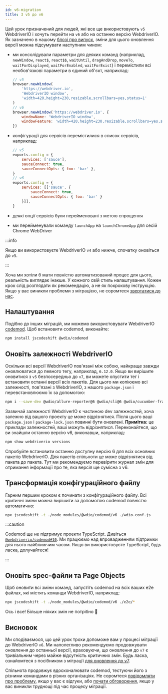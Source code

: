 ```yaml
---
id: v6-migration
title: З v5 до v6
---
```


Цей урок призначений для людей, які все ще використовують `v5` WebdriverIO і хочуть перейти на `v6` або на останню версію WebdriverIO. Як зазначено в нашому [блозі про випуск](https://webdriver.io/blog/2020/03/26/webdriverio-v6-released), зміни для цього оновлення версії можна підсумувати наступним чином:

- ми консолідували параметри для деяких команд (наприклад, `newWindow`, `react$`, `react$$`, `waitUntil`, `dragAndDrop`, `moveTo`, `waitForDisplayed`, `waitForEnabled`, `waitForExist`) і перемістили всі необов'язкові параметри в єдиний об'єкт, наприклад:

    ```js
    // v5
    browser.newWindow(
        'https://webdriver.io',
        'WebdriverIO window',
        'width=420,height=230,resizable,scrollbars=yes,status=1'
    )
    // v6
    browser.newWindow('https://webdriver.io', {
        windowName: 'WebdriverIO window',
        windowFeature: 'width=420,height=230,resizable,scrollbars=yes,status=1'
    })
    ```

- конфігурації для сервісів перемістилися в список сервісів, наприклад:

    ```js
    // v5
    exports.config = {
        services: ['sauce'],
        sauceConnect: true,
        sauceConnectOpts: { foo: 'bar' },
    }
    // v6
    exports.config = {
        services: [['sauce', {
            sauceConnect: true,
            sauceConnectOpts: { foo: 'bar' }
        }]],
    }
    ```

- деякі опції сервісів були перейменовані з метою спрощення
- ми перейменували команду `launchApp` на `launchChromeApp` для сесій Chrome WebDriver

:::info

Якщо ви використовуєте WebdriverIO `v4` або нижче, спочатку оновіться до `v5`.

:::

Хоча ми хотіли б мати повністю автоматизований процес для цього, реальність виглядає інакше. У кожного свій стиль налаштування. Кожен крок слід розглядати як рекомендацію, а не як покрокову інструкцію. Якщо у вас виникли проблеми з міграцією, не соромтеся [звертатися до нас](https://github.com/webdriverio/codemod/discussions/new).

## Налаштування

Подібно до інших міграцій, ми можемо використовувати WebdriverIO [codemod](https://github.com/webdriverio/codemod). Щоб встановити codemod, виконайте:

```sh
npm install jscodeshift @wdio/codemod
```

## Оновіть залежності WebdriverIO

Оскільки всі версії WebdriverIO пов'язані між собою, найкраще завжди оновлюватися до певного тегу, наприклад, `6.12.0`. Якщо ви вирішите оновитися з `v5` безпосередньо до `v7`, ви можете опустити тег і встановити останні версії всіх пакетів. Для цього ми копіюємо всі залежності, пов'язані з WebdriverIO, з нашого `package.json` і перевстановлюємо їх за допомогою:

```sh
npm i --save-dev @wdio/allure-reporter@6 @wdio/cli@6 @wdio/cucumber-framework@6 @wdio/local-runner@6 @wdio/spec-reporter@6 @wdio/sync@6 wdio-chromedriver-service@6 webdriverio@6
```

Зазвичай залежності WebdriverIO є частиною dev залежностей, хоча залежно від вашого проекту це може відрізнятися. Після цього ваші `package.json` і `package-lock.json` повинні бути оновлені. __Примітка:__ це приклади залежностей, ваші можуть відрізнятися. Переконайтеся, що ви знайшли останню версію v6, виконавши, наприклад:

```sh
npm show webdriverio versions
```

Спробуйте встановити останню доступну версію 6 для всіх основних пакетів WebdriverIO. Для пакетів спільноти це може відрізнятися від пакета до пакета. Тут ми рекомендуємо перевірити журнал змін для отримання інформації про те, яка версія ще сумісна з v6.

## Трансформація конфігураційного файлу

Гарним першим кроком є починати з конфігураційного файлу. Всі критичні зміни можна вирішити за допомогою codemod повністю автоматично:

```sh
npx jscodeshift -t ./node_modules/@wdio/codemod/v6 ./wdio.conf.js
```

:::caution

Codemod ще не підтримує проекти TypeScript. Дивіться [`@webdriverio/codemod#10`](https://github.com/webdriverio/codemod/issues/10). Ми працюємо над впровадженням підтримки для нього найближчим часом. Якщо ви використовуєте TypeScript, будь ласка, долучайтеся!

:::

## Оновіть spec-файли та Page Objects

Щоб оновити всі зміни команд, запустіть codemod на всіх ваших e2e файлах, які містять команди WebdriverIO, наприклад:

```sh
npx jscodeshift -t ./node_modules/@wdio/codemod/v6 ./e2e/*
```

Ось і все! Більше ніяких змін не потрібно 🎉

## Висновок

Ми сподіваємося, що цей урок трохи допоможе вам у процесі міграції до WebdriverIO `v6`. Ми наполегливо рекомендуємо продовжувати оновлення до останньої версії, враховуючи, що оновлення до `v7` є тривіальним через майже відсутність критичних змін. Будь ласка, ознайомтеся з посібником з міграції [для оновлення до v7](v7-migration).

Спільнота продовжує вдосконалювати codemod, тестуючи його з різними командами в різних організаціях. Не соромтеся [повідомляти про проблему](https://github.com/webdriverio/codemod/issues/new), якщо у вас є відгуки, або [почати обговорення](https://github.com/webdriverio/codemod/discussions/new), якщо у вас виникли труднощі під час процесу міграції.